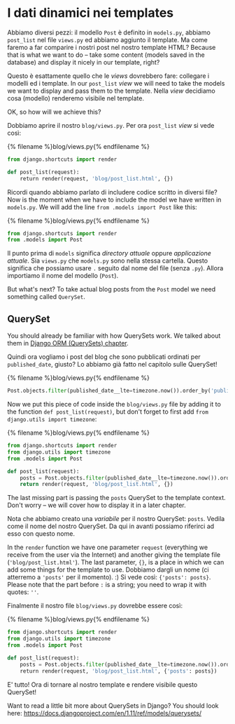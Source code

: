 # I dati dinamici nei templates

Abbiamo diversi pezzi: il modello `Post` è definito in `models.py`, abbiamo `post_list` nel file `views.py` ed abbiamo aggiunto il template. Ma come faremo a far comparire i nostri post nel nostro template HTML? Because that is what we want to do – take some content (models saved in the database) and display it nicely in our template, right?

Questo è esattamente quello che le *views* dovrebbero fare: collegare i modelli ed i template. In our `post_list` *view* we will need to take the models we want to display and pass them to the template. Nella *view* decidiamo cosa (modello) renderemo visibile nel template.

OK, so how will we achieve this?

Dobbiamo aprire il nostro `blog/views.py`. Per ora `post_list` *view* si vede così:

{% filename %}blog/views.py{% endfilename %}

```python
from django.shortcuts import render

def post_list(request):
    return render(request, 'blog/post_list.html', {})
```

Ricordi quando abbiamo parlato di includere codice scritto in diversi file? Now is the moment when we have to include the model we have written in `models.py`. We will add the line `from .models import Post` like this:

{% filename %}blog/views.py{% endfilename %}

```python
from django.shortcuts import render
from .models import Post
```

Il punto prima di `models` significa *directory attuale* oppure *applicazione attuale*. Sia `views.py` che `models.py` sono nella stessa cartella. Questo significa che possiamo usare `.` seguito dal nome del file (senza `.py`). Allora importiamo il nome del modello (`Post`).

But what's next? To take actual blog posts from the `Post` model we need something called `QuerySet`.

## QuerySet

You should already be familiar with how QuerySets work. We talked about them in [Django ORM (QuerySets) chapter](../django_orm/README.md).

Quindi ora vogliamo i post del blog che sono pubblicati ordinati per `published_date`, giusto? Lo abbiamo già fatto nel capitolo sulle QuerySet!

{% filename %}blog/views.py{% endfilename %}

```python
Post.objects.filter(published_date__lte=timezone.now()).order_by('published_date')
```

Now we put this piece of code inside the `blog/views.py` file by adding it to the function `def post_list(request)`, but don't forget to first add `from django.utils import timezone`:

{% filename %}blog/views.py{% endfilename %}

```python
from django.shortcuts import render
from django.utils import timezone
from .models import Post

def post_list(request):
    posts = Post.objects.filter(published_date__lte=timezone.now()).order_by('published_date')
    return render(request, 'blog/post_list.html', {})
```

The last missing part is passing the `posts` QuerySet to the template context. Don't worry – we will cover how to display it in a later chapter.

Nota che abbiamo creato una *variabile* per il nostro QuerySet: `posts`. Vedila come il nome del nostro QuerySet. Da qui in avanti possiamo riferirci ad esso con questo nome.

In the `render` function we have one parameter `request` (everything we receive from the user via the Internet) and another giving the template file (`'blog/post_list.html'`). The last parameter, `{}`, is a place in which we can add some things for the template to use. Dobbiamo dargli un nome (ci atterremo a `'posts'` per il momento). :) Si vede così: `{'posts': posts}`. Please note that the part before `:` is a string; you need to wrap it with quotes: `''`.

Finalmente il nostro file `blog/views.py` dovrebbe essere così:

{% filename %}blog/views.py{% endfilename %}

```python
from django.shortcuts import render
from django.utils import timezone
from .models import Post

def post_list(request):
    posts = Post.objects.filter(published_date__lte=timezone.now()).order_by('published_date')
    return render(request, 'blog/post_list.html', {'posts': posts})
```

E' tutto! Ora di tornare al nostro template e rendere visibile questo QuerySet!

Want to read a little bit more about QuerySets in Django? You should look here: https://docs.djangoproject.com/en/1.11/ref/models/querysets/